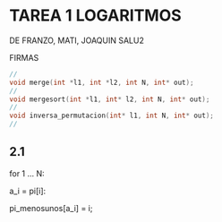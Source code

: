 # TAREA 1 LOGARITMOS
DE FRANZO, MATI, JOAQUIN
SALU2

FIRMAS

```C
//
void merge(int *l1, int *l2, int N, int* out);
//
void mergesort(int *l1, int* l2, int N, int* out);
//
void inversa_permutacion(int* l1, int N, int* out);
//
```

## 2.1

for 1 ... N:

  a_i = pi[i]:
  
  pi_menosunos[a_i] = i;
